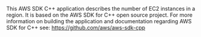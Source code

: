 This AWS SDK C++ application describes the number of EC2 instances in a region. It is based on the AWS SDK for C++ open source project. For more information on building the application and documentation regarding AWS SDK for C++ see: https://github.com/aws/aws-sdk-cpp
